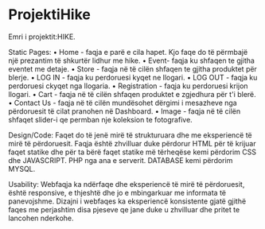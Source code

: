 # ProjektiHike


Emri i projektit:HIKE.

Static Pages:
• Home - faqja e parë e cila hapet. Kjo faqe do të
përmbajë një prezantim të shkurtër lidhur me hike.
• Event- faqja ku shfaqen te gjitha eventet me detaje.
• Store - faqja në të cilën shfaqen te gjitha produktet për blerje.
• LOG IN - faqja ku perdoruesi kyqet ne llogari.
• LOG OUT - faqja ku perdoruesi ckyqet nga llogaria.
• Registration - faqja ku perdoruesi krijon llogari.
• Cart - faqja në të cilën shfaqen produktet e zgjedhura për t'i blerë.
• Contact Us - faqja në të cilën mundësohet dërgimi i mesazheve nga
përdoruesit të cilat pranohen në Dashboard.
• Image - faqja në të cilën shfaqet slider-i qe permban nje koleksion te fotografive.

Design/Code: 
Faqet do të jenë mirë të strukturuara dhe me eksperiencë të mirë të përdoruesit.
Faqja është zhvilluar duke përdorur HTML për të krijuar faqet statike dhe për ta bërë faqet statike më tërheqëse kemi përdorim CSS dhe JAVASCRIPT. PHP nga ana e serverit. DATABASE kemi përdorim MYSQL.

Usability: 
Webfaqja ka ndërfaqe dhe eksperiencë të mirë të përdoruesit, është responsive, e thjeshtë dhe jo e mbingarkuar me
informata të panevojshme. Dizajni i webfaqes ka eksperiencë konsistente gjatë
gjithë faqes me perjashtim disa pjeseve qe jane duke u zhvilluar dhe pritet te lancohen nderkohe.
